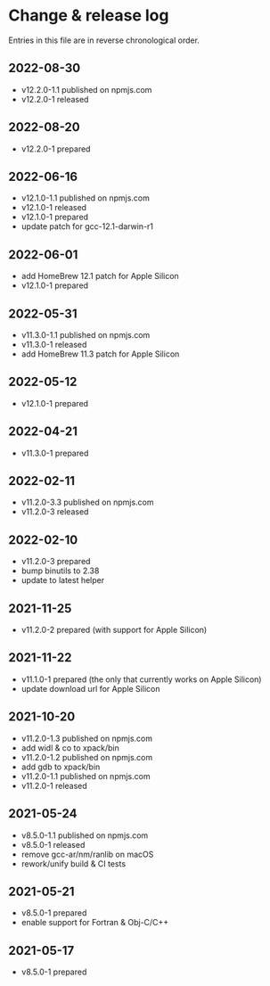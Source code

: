 # Change & release log

Entries in this file are in reverse chronological order.

## 2022-08-30

- v12.2.0-1.1 published on npmjs.com
- v12.2.0-1 released

## 2022-08-20

- v12.2.0-1 prepared

## 2022-06-16

- v12.1.0-1.1 published on npmjs.com
- v12.1.0-1 released
- v12.1.0-1 prepared
- update patch for gcc-12.1-darwin-r1

## 2022-06-01

- add HomeBrew 12.1 patch for Apple Silicon
- v12.1.0-1 prepared

## 2022-05-31

- v11.3.0-1.1 published on npmjs.com
- v11.3.0-1 released
- add HomeBrew 11.3 patch for Apple Silicon

## 2022-05-12

- v12.1.0-1 prepared

## 2022-04-21

- v11.3.0-1 prepared

## 2022-02-11

- v11.2.0-3.3 published on npmjs.com
- v11.2.0-3 released

## 2022-02-10

- v11.2.0-3 prepared
- bump binutils to 2.38
- update to latest helper

## 2021-11-25

- v11.2.0-2 prepared (with support for Apple Silicon)

## 2021-11-22

- v11.1.0-1 prepared (the only that currently works on Apple Silicon)
- update download url for Apple Silicon

## 2021-10-20

- v11.2.0-1.3 published on npmjs.com
- add widl & co to xpack/bin
- v11.2.0-1.2 published on npmjs.com
- add gdb to xpack/bin
- v11.2.0-1.1 published on npmjs.com
- v11.2.0-1 released

## 2021-05-24

- v8.5.0-1.1 published on npmjs.com
- v8.5.0-1 released
- remove gcc-ar/nm/ranlib on macOS
- rework/unify build & CI tests

## 2021-05-21

- v8.5.0-1 prepared
- enable support for Fortran & Obj-C/C++

## 2021-05-17

- v8.5.0-1 prepared
